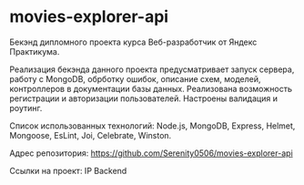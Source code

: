 # movies-explorer-api

Бекэнд дипломного проекта курса Веб-разработчик от Яндекс Практикума. 

Реализация бекэнда данного проекта предусматривает запуск сервера, работу с MongoDB, обрботку ошибок, описание схем, моделей, контроллеров в документации базы данных. 
Реализована возможность регистрации и авторизации пользователей.
Настроены валидация и роутинг.

Список использованных технологий:
Node.js, MongoDB, Express, Helmet, Mongoose, EsLint, Joi, Celebrate, Winston.

Адрес репозитория: https://github.com/Serenity0506/movies-explorer-api

Ссылки на проект:
IP
Backend 